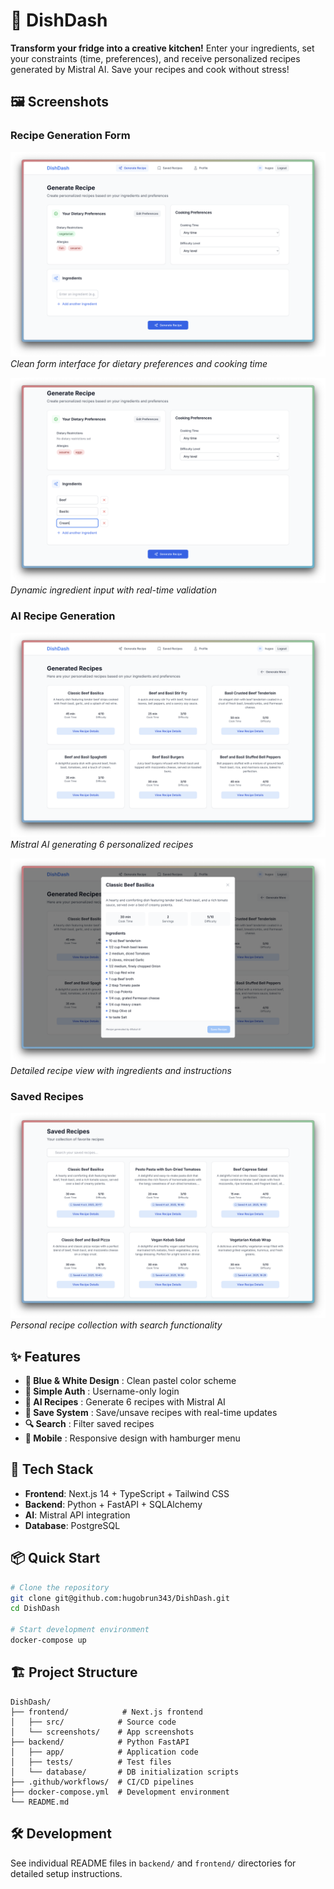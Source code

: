 # 🍳 DishDash

**Transform your fridge into a creative kitchen!** Enter your ingredients, set your constraints (time, preferences), and receive personalized recipes generated by Mistral AI. Save your recipes and cook without stress!

## 🖼️ Screenshots

### Recipe Generation Form
![Generate Form Empty](screenshots/generate-form-empty.png)
*Clean form interface for dietary preferences and cooking time*

![Generate Form with Ingredients](screenshots/generate-form-ingredients.png)
*Dynamic ingredient input with real-time validation*

### AI Recipe Generation
![Recipe Generation](screenshots/recipe-generation.png)
*Mistral AI generating 6 personalized recipes*

![Recipe Detail Modal](screenshots/recipe-detail-modal.png)
*Detailed recipe view with ingredients and instructions*

### Saved Recipes
![Saved Recipes](screenshots/saved-recipes.png)
*Personal recipe collection with search functionality*

## ✨ Features

- **🎨 Blue & White Design** : Clean pastel color scheme
- **🔐 Simple Auth** : Username-only login
- **🤖 AI Recipes** : Generate 6 recipes with Mistral AI
- **💾 Save System** : Save/unsave recipes with real-time updates
- **🔍 Search** : Filter saved recipes
- **📱 Mobile** : Responsive design with hamburger menu

## 🚀 Tech Stack

- **Frontend**: Next.js 14 + TypeScript + Tailwind CSS
- **Backend**: Python + FastAPI + SQLAlchemy
- **AI**: Mistral API integration
- **Database**: PostgreSQL

## 📦 Quick Start

```bash
# Clone the repository
git clone git@github.com:hugobrun343/DishDash.git
cd DishDash

# Start development environment
docker-compose up
```

## 🏗️ Project Structure

```
DishDash/
├── frontend/            # Next.js frontend
│   ├── src/            # Source code
│   └── screenshots/    # App screenshots
├── backend/            # Python FastAPI
│   ├── app/            # Application code
│   ├── tests/          # Test files
│   └── database/       # DB initialization scripts
├── .github/workflows/  # CI/CD pipelines
├── docker-compose.yml  # Development environment
└── README.md
```

## 🛠️ Development

See individual README files in `backend/` and `frontend/` directories for detailed setup instructions.
